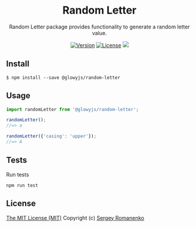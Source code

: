 <h1 align="center">Random Letter</h1>
<p align="center">
Random Letter package provides functionality to generate a random letter value.
</p>

<p align="center">
<a href="https://github.com/glowyjs/random-letter/releases"><img alt="Version" src="https://img.shields.io/github/release/glowyjs/random-letter.svg?label=version&color=green"></a> <a href="https://github.com/glowyjs/random-letter"><img src="https://img.shields.io/badge/license-MIT-blue.svg?color=green" alt="License"></a> <img src="https://github.com/glowyjs/random-letter/actions/workflows/tests.yml/badge.svg">

## Install

```
$ npm install --save @glowyjs/random-letter
```

## Usage

```js
import randomLetter from '@glowyjs/random-letter';

randomLetter();
//=> a

randomLetter({'casing': 'upper'});
//=> A
```

## Tests

Run tests

```
npm run test
```

## License
[The MIT License (MIT)](https://github.com/glowyjs/random-letter/blob/master/LICENSE.txt)
Copyright (c) [Sergey Romanenko](https://github.com/Awilum)
